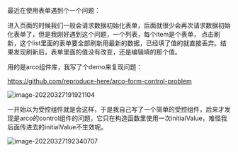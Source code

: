 最近在使用表单遇到个一个问题：

进入页面的时候我们一般会请求数据初始化表单，后面就很少会再次请求数据初始化表单了，但是我刚好遇到这个问题，一个列表，每个item是个表单， 点击刷新，这个list里面的表单要全部刷新用最新的数据，已经填了值的就直接丢弃。结果发现刷新后，表单里面的值没有改变，还是编辑填的那个值。

用的是arco组件库，我写了个demo来复现问题：

https://github.com/reproduce-here/arco-form-control-problem

![image-20220327191921104](/Users/wenjoy/workspace/studio/Technology-forward/assets/image-20220327191921104.png)

一开始以为受控组件就是会这样，于是我自己写了一个简单的受控组件，后来才发现是arco的control组件的问题，它只在构造函数里使用一次initialValue，难怪我后面传进去的initialValue不生效呢。

![image-20220327192340707](/Users/wenjoy/workspace/studio/Technology-forward/assets/image-20220327192340707.png)